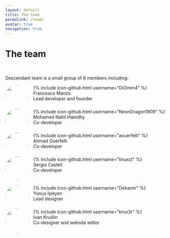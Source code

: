 ```yaml
---
layout: default
title: The team
permalink: /team/
avatar: true
navigation: true
---
```

# The team

<br>
<p>Descendant team is a small group of 6 members including:</p>

<p style="padding-bottom:10px;"><img src="https://i.ibb.co/CVNtSYp/dil3mm4.jpg" style="border-radius: 50%; margin-right:13px; width:75px; height:75px;" align="left"/> 
{% include icon-github.html username="Dil3mm4" %}<br>
Francesco Manzo<br>
Lead developer and founder<br></p>

<p style="padding-bottom:10px;"><img src="https://i.ibb.co/VqjR8wF/nahil.jpg" style="border-radius: 50%; margin-right:13px; width:75px; height:75px;" align="left"/> {% include icon-github.html username="NeonDragon1909" %}<br>
Mohamed Nahil Hamdhy<br>
Co-developer<br></p>

<p style="padding-bottom:10px;"><img src="https://avatars3.githubusercontent.com/u/11808979?s=400&v=4" style="border-radius: 50%; margin-right:13px; width:75px; height:75px;" align="left"/>
{% include icon-github.html username="aouerfelli" %}<br>
Ahmad Ouerfelli<br>
Co-developer<br></p>

<p style="padding-bottom:10px;"><img src="https://i.ibb.co/Tk4QtkJ/sergi.jpg" style="border-radius: 50%; margin-right:13px; width:75px; height:75px;" align="left"/> 
{% include icon-github.html username="linuxct" %}<br>
Sergio Castell<br>
Co-developer<br></p>

<p style="padding-bottom:10px; padding-top:15px;"><img src="https://i.ibb.co/QXBkcfw/photo-2018-11-17-07-10-12.jpg" style="border-radius: 50%; margin-right:13px; width:75px; height:75px;" align="left"/> 
{% include icon-github.html username="Dekamir" %}<br>
Yunus İşleyen<br>
Lead designer<br></p>

<p style="padding-bottom:10px;"><img src="https://i.ibb.co/sgctdnV/krule.jpg" style="border-radius: 50%; margin-right:13px; width:75px; height:75px;" align="left"/> 
{% include icon-github.html username="krux3r" %}<br>
Ivan Krušlin  <br>
Co-designer and website editor<br></p>




